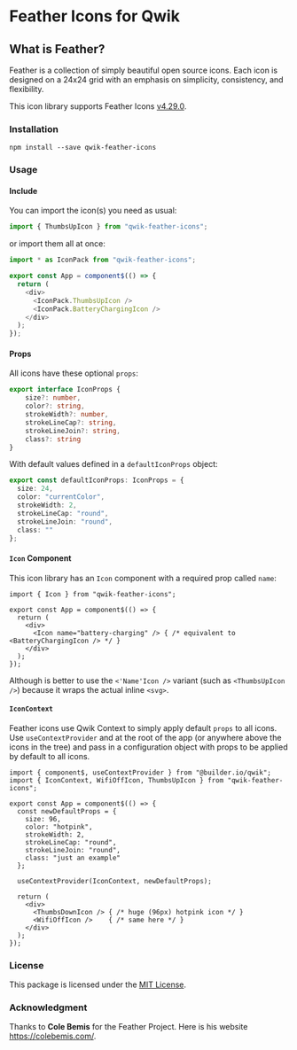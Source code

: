 # Feather Icons for Qwik

## What is Feather?

Feather is a collection of simply beautiful open source icons. Each icon is designed on a 24x24 grid with an emphasis on simplicity, consistency, and flexibility.

This icon library supports Feather Icons [v4.29.0](https://feathericons.com).

### Installation

```shell
npm install --save qwik-feather-icons
```

### Usage

#### Include

You can import the icon(s) you need as usual:

```ts
import { ThumbsUpIcon } from "qwik-feather-icons";
```
or import them all at once:

```ts
import * as IconPack from "qwik-feather-icons";

export const App = component$(() => {
  return (
    <div>
      <IconPack.ThumbsUpIcon />
      <IconPack.BatteryChargingIcon />
    </div>
  );
});

```

#### Props

All icons have these optional `props`:

```ts
export interface IconProps {
    size?: number,
    color?: string,
    strokeWidth?: number,
    strokeLineCap?: string,
    strokeLineJoin?: string,
    class?: string
}
```

With default values defined in a `defaultIconProps` object:

```ts
export const defaultIconProps: IconProps = {
  size: 24,
  color: "currentColor",
  strokeWidth: 2,
  strokeLineCap: "round",
  strokeLineJoin: "round",
  class: ""
};
```

#### `Icon` Component

This icon library has an `Icon` component with a required prop called `name`:
```tsx
import { Icon } from "qwik-feather-icons";

export const App = component$(() => {
  return (
    <div>
      <Icon name="battery-charging" /> { /* equivalent to <BatteryChargingIcon /> */ }
    </div>
  );
});
```

Although is better to use the `<'Name'Icon />` variant (such as `<ThumbsUpIcon />`) because it wraps the actual inline `<svg>`.

#### `IconContext`

Feather icons use Qwik Context to simply apply default `props` to all icons. Use `useContextProvider` and at the root of the app (or anywhere above the icons in the tree) and pass in a configuration object with props to be applied by default to all icons.

```tsx
import { component$, useContextProvider } from "@builder.io/qwik";
import { IconContext, WifiOffIcon, ThumbsUpIcon } from "qwik-feather-icons";

export const App = component$(() => {
  const newDefaultProps = {
    size: 96,
    color: "hotpink",
    strokeWidth: 2,
    strokeLineCap: "round",
    strokeLineJoin: "round",
    class: "just an example"
  };

  useContextProvider(IconContext, newDefaultProps);

  return (
    <div>
      <ThumbsDownIcon /> { /* huge (96px) hotpink icon */ }
      <WifiOffIcon />    { /* same here */ }
    </div>
  );
});
```

### License

This package is licensed under the [MIT License](https://github.com/yeyon/qwik-feather-icons/blob/main/LICENSE).

### Acknowledgment

Thanks to **Cole Bemis** for the Feather Project. Here is his website https://colebemis.com/.
